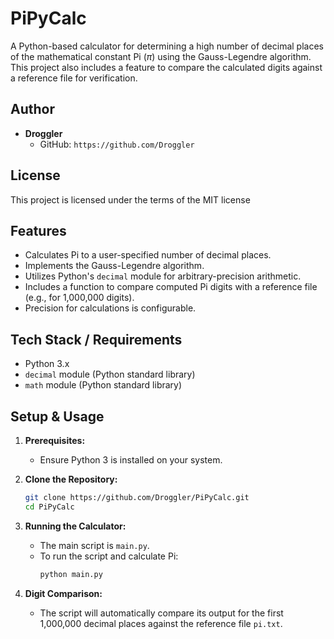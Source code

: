 # PiPyCalc

A Python-based calculator for determining a high number of decimal places of the mathematical constant Pi ($\pi$) using the Gauss-Legendre algorithm. This project also includes a feature to compare the calculated digits against a reference file for verification.

## Author

* **Droggler**
    * GitHub: `https://github.com/Droggler`

## License

This project is licensed under the terms of the MIT license

## Features

* Calculates Pi to a user-specified number of decimal places.
* Implements the Gauss-Legendre algorithm.
* Utilizes Python's `decimal` module for arbitrary-precision arithmetic.
* Includes a function to compare computed Pi digits with a reference file (e.g., for 1,000,000 digits).
* Precision for calculations is configurable.

## Tech Stack / Requirements

* Python 3.x
* `decimal` module (Python standard library)
* `math` module (Python standard library)

## Setup & Usage

1.  **Prerequisites:**
    * Ensure Python 3 is installed on your system.

2.  **Clone the Repository:**
    ```bash
    git clone https://github.com/Droggler/PiPyCalc.git
    cd PiPyCalc
    ```

3.  **Running the Calculator:**
    * The main script is `main.py`.
    * To run the script and calculate Pi:
        ```bash
        python main.py
        ```

4.  **Digit Comparison:**
    * The script will automatically compare its output for the first 1,000,000 decimal places against the reference file `pi.txt`.